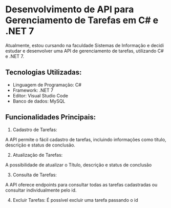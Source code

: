 # Desenvolvimento de API para Gerenciamento de Tarefas em C# e .NET 7

Atualmente, estou cursando na faculdade Sistemas de Informação e decidi estudar e desenvolver uma API de gerenciamento de tarefas, utilizando C# e .NET 7.

## Tecnologias Utilizadas:
- Linguagem de Programação: C#
- Framework: .NET 7
- Editor: Visual Studio Code
- Banco de dados: MySQL

## Funcionalidades Principais:

1. Cadastro de Tarefas:

A API permite o fácil cadastro de tarefas, incluindo informações como título, descrição e status de conclusão.

2. Atualização de Tarefas:

A possibilidade de atualizar o Título, descrição e status de conclusão

3. Consulta de Tarefas:

A API oferece endpoints para consultar todas as tarefas cadastradas ou consultar individualmente pelo id.

4. Excluir Tarefas:
É possível excluir uma tarefa passando o id 
